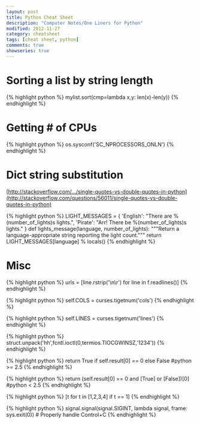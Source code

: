 ```yaml
---
layout: post
title: Python Cheat Sheet
description: "Computer Notes/One Liners for Python"
modified: 2012-11-27
category: cheatsheet
tags: [cheat sheet, python]
comments: true
showseries: true
---
```


# Sorting a list by string length

{% highlight python %}
mylist.sort(cmp=lambda x,y: len(x)-len(y))
{% endhighlight %}

# Getting # of CPUs

{% highlight python %}
os.sysconf('SC_NPROCESSORS_ONLN')
{% endhighlight %}

# Dict string substitution

[http://stackoverflow.com/.../single-quotes-vs-double-quotes-in-python](http://stackoverflow.com/questions/56011/single-quotes-vs-double-quotes-in-python)

{% highlight python %}
LIGHT_MESSAGES = {
    'English': "There are %(number_of_lights)s lights.",
    'Pirate':  "Arr! There be %(number_of_lights)s lights."
}
def lights_message(language, number_of_lights):
    """Return a language-appropriate string reporting the light count."""
    return LIGHT_MESSAGES[language] % locals()
{% endhighlight %}

# Misc

{% highlight python %}
urls = [line.rstrip('\n\r') for line in f.readlines()]
{% endhighlight %}

{% highlight python %}
self.COLS = curses.tigetnum('cols')
{% endhighlight %}

{% highlight python %}
self.LINES = curses.tigetnum('lines')
{% endhighlight %}

{% highlight python %}
struct.unpack('hh',fcntl.ioctl(0,termios.TIOCGWINSZ,'1234'))
{% endhighlight %}

{% highlight python %}
return True if self.result[0] == 0 else False #python >= 2.5
{% endhighlight %}

{% highlight python %}
return (self.result[0] == 0 and [True] or [False])[0] #python < 2.5
{% endhighlight %}

{% highlight python %}
[t for t in [1,2,3,4] if t == 1]
{% endhighlight %}

{% highlight python %}
signal.signal(signal.SIGINT, lambda signal, frame: sys.exit(0)) # Properly handle Control+C
{% endhighlight %}


